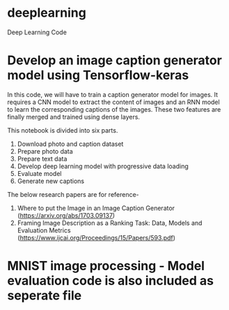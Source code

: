 # deeplearning
Deep Learning Code
# Develop an image caption generator model using Tensorflow-keras

In this code, we will have to train a caption generator model for images. It requires a CNN model to
extract the content of images and an RNN model to learn the corresponding captions of the images. These two
features are finally merged and trained using dense layers.

This notebook is divided into six parts. 
1. Download photo and caption dataset 
2. Prepare photo data 
3. Prepare text data 
4. Develop deep learning model with progressive data loading 
5. Evaluate model 
6. Generate new captions 


The below research papers are for reference-
1. Where to put the Image in an Image Caption Generator (https://arxiv.org/abs/1703.09137)
2. Framing Image Description as a Ranking Task: Data, Models and Evaluation Metrics
(https://www.ijcai.org/Proceedings/15/Papers/593.pdf)


# MNIST image processing - Model evaluation code is also included as seperate file
